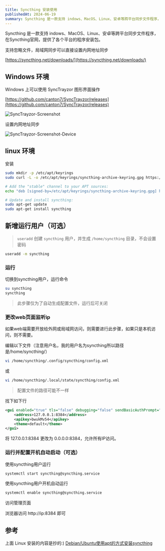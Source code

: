 ```yaml
---
title: Syncthing 安装使用
publishedAt: 2024-06-19
summary: Syncthing 是一款支持 indows、MacOS、Linux、安卓等跨平台同步文件程序，在Syncthing官网，提供了各个平台的程序安装包。
---
```


Syncthing 是一款支持 indows、MacOS、Linux、安卓等跨平台同步文件程序，在Syncthing官网，提供了各个平台的程序安装包。

支持忽略文件，局域网同步可以直接设置内网地址同步

[https://syncthing.net/downloads/](https://syncthing.net/downloads/)

## Windows 环境

Windows 上可以使用 SyncTrayzor 图形界面操作

[https://github.com/canton7/SyncTrayzor/releases](https://github.com/canton7/SyncTrayzor/releases)

![SyncTrayzor-Screenshot](https://static.qwas.fun/public/2024/06/SyncTrayzor-Screenshot.png)

设置内网地址同步

![SyncTrayzor-Screenshot-Device](https://static.qwas.fun/public/2024/06/SyncTrayzor-Screenshot-Device.png)

## linux 环境

安装

```sh
sudo mkdir -p /etc/apt/keyrings
sudo curl -L -o /etc/apt/keyrings/syncthing-archive-keyring.gpg https://syncthing.net/release-key.gpg

# Add the "stable" channel to your APT sources:
echo "deb [signed-by=/etc/apt/keyrings/syncthing-archive-keyring.gpg] https://apt.syncthing.net/ syncthing stable" | sudo tee /etc/apt/sources.list.d/syncthing.list

# Update and install syncthing:
sudo apt-get update
sudo apt-get install syncthing
```

## 新增运行用户（可选）

> `useradd` 创建 `syncthing` 用户，并生成 `/home/syncthing` 目录，不会设置密码

```sh
useradd -m syncthing
```

### 运行

切换到syncthing用户，运行命令

```sh
su syncthing
syncthing
```

> 此步骤仅为了自动生成配置文件，运行后可关闭

### 更改web页面监听ip

如果web端需要开放给外网或局域网访问，则需要进行此步骤，如果只是本机访问，则不需要。

编辑以下文件（注意用户名，我的用户名为syncthing所以路径是/home/syncthing/）

```sh
vi /home/syncthing/.config/syncthing/config.xml
```

或

```sh
vi /home/syncthing/.local/state/syncthing/config.xml
```

> 配置文件的路径可能不一样

找下如下行

```xml
<gui enabled="true" tls="false" debugging="false" sendBasicAuthPrompt="false">
    <address>127.0.0.1:8384</address>
    <apikey>bwukMv54</apikey>
    <theme>default</theme>
</gui>
```

将 127.0.0.1:8384 更改为 0.0.0.0:8384，允许所有IP访问。

### 运行并配置开机自动启动（可选）

使用syncthing用户运行

```sh
systemctl start syncthing@syncthing.service
```

使用syncthing用户开机自动运行

```sh
systemctl enable syncthing@syncthing.service
```

访问管理页面

浏览器访问 http://ip:8384 即可

## 参考

上面 Linux 安装的内容是抄的:)  [Debian/Ubuntu使用apt的方式安装syncthing](https://sqmn666.com/archives/debian-ubuntushi-yong-aptde-fang-shi-an-zhuang-syncthing)
